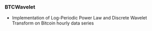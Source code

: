 ### BTCWavelet
* Implementation of Log-Periodic Power Law and Discrete Wavelet Transform on Bitcoin hourly data series

